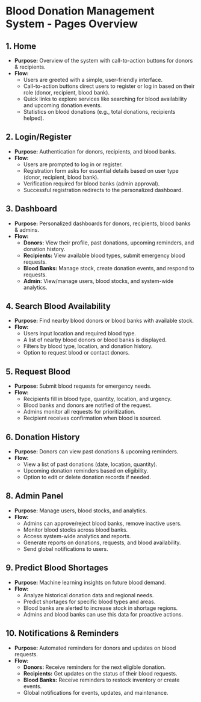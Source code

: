 # Blood Donation Management System - Pages Overview

## 1. Home
- **Purpose:** Overview of the system with call-to-action buttons for donors & recipients.
- **Flow:**
  - Users are greeted with a simple, user-friendly interface.
  - Call-to-action buttons direct users to register or log in based on their role (donor, recipient, blood bank).
  - Quick links to explore services like searching for blood availability and upcoming donation events.
  - Statistics on blood donations (e.g., total donations, recipients helped).

## 2. Login/Register
- **Purpose:** Authentication for donors, recipients, and blood banks.
- **Flow:**
  - Users are prompted to log in or register.
  - Registration form asks for essential details based on user type (donor, recipient, blood bank).
  - Verification required for blood banks (admin approval).
  - Successful registration redirects to the personalized dashboard.

## 3. Dashboard
- **Purpose:** Personalized dashboards for donors, recipients, blood banks & admins.
- **Flow:**
  - **Donors:** View their profile, past donations, upcoming reminders, and donation history.
  - **Recipients:** View available blood types, submit emergency blood requests.
  - **Blood Banks:** Manage stock, create donation events, and respond to requests.
  - **Admin:** View/manage users, blood stocks, and system-wide analytics.

## 4. Search Blood Availability
- **Purpose:** Find nearby blood donors or blood banks with available stock.
- **Flow:**
  - Users input location and required blood type.
  - A list of nearby blood donors or blood banks is displayed.
  - Filters by blood type, location, and donation history.
  - Option to request blood or contact donors.

## 5. Request Blood
- **Purpose:** Submit blood requests for emergency needs.
- **Flow:**
  - Recipients fill in blood type, quantity, location, and urgency.
  - Blood banks and donors are notified of the request.
  - Admins monitor all requests for prioritization.
  - Recipient receives confirmation when blood is sourced.

## 6. Donation History
- **Purpose:** Donors can view past donations & upcoming reminders.
- **Flow:**
  - View a list of past donations (date, location, quantity).
  - Upcoming donation reminders based on eligibility.
  - Option to edit or delete donation records if needed.


## 8. Admin Panel
- **Purpose:** Manage users, blood stocks, and analytics.
- **Flow:**
  - Admins can approve/reject blood banks, remove inactive users.
  - Monitor blood stocks across blood banks.
  - Access system-wide analytics and reports.
  - Generate reports on donations, requests, and blood availability.
  - Send global notifications to users.

## 9. Predict Blood Shortages
- **Purpose:** Machine learning insights on future blood demand.
- **Flow:**
  - Analyze historical donation data and regional needs.
  - Predict shortages for specific blood types and areas.
  - Blood banks are alerted to increase stock in shortage regions.
  - Admins and blood banks can use this data for proactive actions.

## 10. Notifications & Reminders
- **Purpose:** Automated reminders for donors and updates on blood requests.
- **Flow:**
  - **Donors:** Receive reminders for the next eligible donation.
  - **Recipients:** Get updates on the status of their blood requests.
  - **Blood Banks:** Receive reminders to restock inventory or create events.
  - Global notifications for events, updates, and maintenance.
